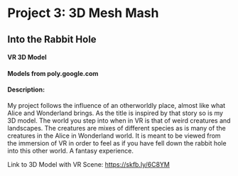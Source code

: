 # Project 3: 3D Mesh Mash

## Into the Rabbit Hole

#### VR 3D Model
#### Models from poly.google.com

#### Description: 
My project follows the influence of an otherworldly place, almost like what Alice and Wonderland brings.  As the title is inspired by that story so is my 3D model. The world you step into when in VR is that of weird creatures and landscapes.  The creatures are mixes of different species as is many of the creatures in the Alice in Wonderland world.  It is meant to be viewed from the immersion of VR in order to feel as if you have fell down the rabbit hole into this other world.  A fantasy experience.


Link to 3D Model with VR Scene: https://skfb.ly/6C8YM
